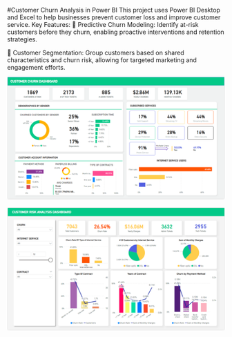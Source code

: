 #Customer Churn Analysis in Power BI
This project uses Power BI Desktop and Excel to help businesses prevent customer loss and improve customer service.
Key Features:
📌 Predictive Churn Modeling: Identify at-risk customers before they churn, enabling proactive interventions and retention strategies.

📌 Customer Segmentation: Group customers based on shared characteristics and churn risk, allowing for targeted marketing and engagement efforts.

![Customer Churn Dashboard](Customer_Churn_Dashboard.png)

![Customer Risk Analysis](Customer_Risk_Analysis.png)


